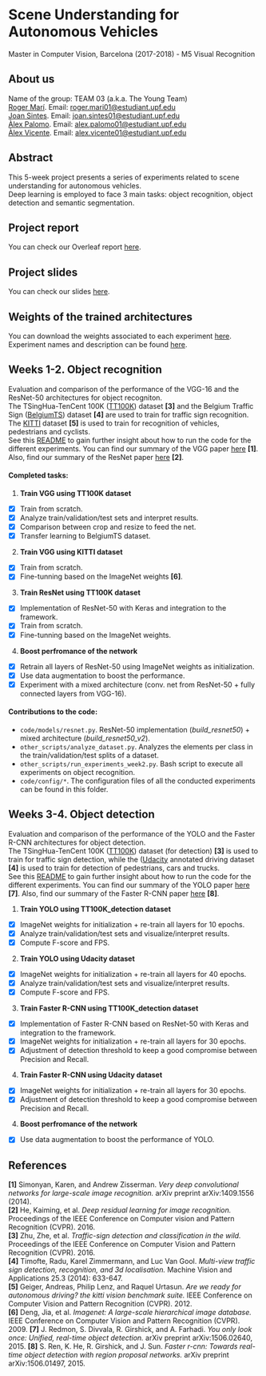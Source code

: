 # Scene Understanding for Autonomous Vehicles
Master in Computer Vision, Barcelona (2017-2018) - M5 Visual Recognition

## About us
Name of the group: TEAM 03 (a.k.a. The Young Team)  
[Roger Marí](https://github.com/rogermm14). Email: roger.mari01@estudiant.upf.edu  
[Joan Sintes](https://github.com/JoSintes8). Email: joan.sintes01@estudiant.upf.edu  
[Àlex Palomo](https://github.com/alexpalomodominguez). Email: alex.palomo01@estudiant.upf.edu  
[Àlex Vicente](https://github.com/AlexVicenteS). Email: alex.vicente01@estudiant.upf.edu  

## Abstract
This 5-week project presents a series of experiments related to scene understanding for autonomous vehicles.   
Deep learning is employed to face 3 main tasks: object recognition, object detection and semantic segmentation.  

## Project report
You can check our Overleaf report [here](https://www.overleaf.com/read/mgdfttmpqkgx).

## Project slides
You can check our slides [here](https://docs.google.com/presentation/d/1Vlk9INjR2pFve4IUYKt027kSwZSVRazxz6rFk_DsciM/edit?usp=sharing).

## Weights of the trained architectures
You can download the weights associated to each experiment [here](https://drive.google.com/open?id=1E-GTzCvu4uPF5l0tL_0v8Tz-P6YeWMn2). Experiment names and description can be found [here](https://github.com/rogermm14/mcv-m5/blob/master/code/README.md). 

## Weeks 1-2. Object recognition
Evaluation and comparison of the performance of the VGG-16 and the ResNet-50 architectures for object recogniton.    
The TSingHua-TenCent 100K ([TT100K](http://cg.cs.tsinghua.edu.cn/traffic-sign/)) dataset **[3]** and the Belgium Traffic Sign ([BelgiumTS](http://btsd.ethz.ch/shareddata/)) dataset **[4]** are used to train for traffic sign recognition. The [KITTI](http://www.cvlibs.net/datasets/kitti/eval_object.php) dataset **[5]** is used to train for recognition of vehicles, pedestrians and cyclists.    
See this [README](https://github.com/rogermm14/mcv-m5/blob/master/code/README.md) to gain further insight about how to run the code for the different experiments.
You can find our summary of the VGG paper [here](https://www.overleaf.com/read/bpwcjjmpnnsy) **[1]**.
Also, find our summary of the ResNet paper [here](https://www.overleaf.com/read/qwdjmppkrpcg) **[2]**.

#### Completed tasks:

1. **Train VGG using TT100K dataset**   
  - [x] Train from scratch.    
  - [x] Analyze train/validation/test sets and interpret results.    
  - [x] Comparison between crop and resize to feed the net.   
  - [x] Transfer learning to BelgiumTS dataset.   
2. **Train VGG using KITTI dataset**   
  - [x] Train from scratch.    
  - [x] Fine-tunning based on the ImageNet weights **[6]**.    
3. **Train ResNet using TT100K dataset**    
  - [x] Implementation of ResNet-50 with Keras and integration to the framework.       
  - [x] Train from scratch.    
  - [x] Fine-tunning based on the ImageNet weights.  
4. **Boost perfromance of the network**    
  - [x] Retrain all layers of ResNet-50 using ImageNet weights as initialization.      
  - [x] Use data augmentation to boost the performance.       
  - [x] Experiment with a mixed architecture (conv. net from ResNet-50 + fully connected layers from VGG-16).

#### Contributions to the code:    
+ `code/models/resnet.py`. ResNet-50 implementation (*build_resnet50*) + mixed architecture (*build_resnet50_v2*).   
+ `other_scripts/analyze_dataset.py`. Analyzes the elements per class in the train/validation/test splits of a dataset.   
+ `other_scripts/run_experiments_week2.py`. Bash script to execute all experiments on object recognition.   
+ `code/config/*`. The configuration files of all the conducted experiments can be found in this folder.   

## Weeks 3-4. Object detection
Evaluation and comparison of the performance of the YOLO and the Faster R-CNN architectures for object detection.    
The TSingHua-TenCent 100K ([TT100K](http://cg.cs.tsinghua.edu.cn/traffic-sign/)) dataset (for detection) **[3]** is used to train for traffic sign detection, while the ([Udacity](https://github.com/udacity/self-driving-car/tree/master/annotations) annotated driving dataset **[4]** is used to train for detection of pedestrians, cars and trucks.    
See this [README](https://github.com/rogermm14/mcv-m5/blob/master/code/README.md) to gain further insight about how to run the code for the different experiments.
You can find our summary of the YOLO paper [here](https://www.overleaf.com/14784830gcsygvmrfzhg#/56350076/) **[7]**.
Also, find our summary of the Faster R-CNN paper [here]() **[8]**.

1. **Train YOLO using TT100K_detection dataset**   
  - [x] ImageNet weights for initialization + re-train all layers for 10 epochs.    
  - [x] Analyze train/validation/test sets and visualize/interpret results.     
  - [x] Compute F-score and FPS.   
2. **Train YOLO using Udacity dataset**   
  - [x] ImageNet weights for initialization + re-train all layers for 40 epochs.    
  - [x] Analyze train/validation/test sets and visualize/interpret results.     
  - [x] Compute F-score and FPS.       
3. **Train Faster R-CNN using TT100K_detection dataset**    
  - [x] Implementation of Faster R-CNN based on ResNet-50 with Keras and integration to the framework.      
  - [x] ImageNet weights for initialization + re-train all layers for 30 epochs.      
  - [x] Adjustment of detection threshold to keep a good compromise between Precision and Recall.
4. **Train Faster R-CNN using Udacity dataset**        
  - [x] ImageNet weights for initialization + re-train all layers for 30 epochs.      
  - [x] Adjustment of detection threshold to keep a good compromise between Precision and Recall.  
4. **Boost perfromance of the network**     
  - [x] Use data augmentation to boost the performance of YOLO.

## References

**[1]** Simonyan, Karen, and Andrew Zisserman. *Very deep convolutional networks for large-scale image recognition.* arXiv preprint arXiv:1409.1556 (2014).   
**[2]** He, Kaiming, et al. *Deep residual learning for image recognition.* Proceedings of the IEEE Conference on Computer vision and Pattern Recognition (CVPR). 2016.   
**[3]**  Zhu, Zhe, et al. *Traffic-sign detection and classification in the wild.* Proceedings of the IEEE Conference on Computer Vision and Pattern Recognition (CVPR). 2016.   
**[4]** Timofte, Radu, Karel Zimmermann, and Luc Van Gool. *Multi-view traffic sign detection, recognition, and 3d localisation.* Machine Vision and Applications 25.3 (2014): 633-647.   
**[5]** Geiger, Andreas, Philip Lenz, and Raquel Urtasun. *Are we ready for autonomous driving? the kitti vision benchmark suite.* IEEE Conference on Computer Vision and Pattern Recognition (CVPR). 2012.   
**[6]** Deng, Jia, et al. *Imagenet: A large-scale hierarchical image database.* IEEE Conference on Computer Vision and Pattern Recognition (CVPR). 2009.
**[7]** J. Redmon, S. Divvala, R. Girshick, and A. Farhadi. *You only look once: Unified, real-time object detection.* arXiv preprint arXiv:1506.02640, 2015.
**[8]** S. Ren, K. He, R. Girshick, and J. Sun. *Faster r-cnn: Towards real-time object detection with region proposal networks.* arXiv preprint arXiv:1506.01497, 2015.
